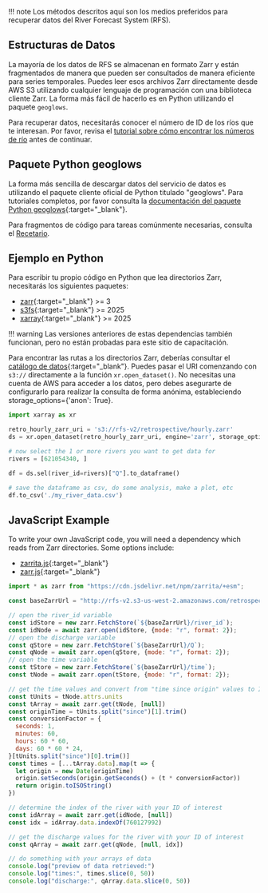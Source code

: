 !!! note
    Los métodos descritos aquí son los medios preferidos para recuperar datos del River Forecast System (RFS).

## Estructuras de Datos

La mayoría de los datos de RFS se almacenan en formato Zarr y están fragmentados de manera que pueden ser consultados de manera eficiente para series temporales. Puedes leer esos archivos Zarr directamente desde AWS S3 utilizando cualquier lenguaje de programación con una biblioteca cliente Zarr. La forma más fácil de hacerlo es en Python utilizando el paquete `geoglows`.

Para recuperar datos, necesitarás conocer el número de ID de los ríos que te interesan. Por favor, revisa el [tutorial sobre cómo encontrar los números de río](find-river-numbers.es.md) antes de continuar.

## Paquete Python geoglows

La forma más sencilla de descargar datos del servicio de datos es utilizando el paquete cliente oficial de Python titulado "geoglows". Para tutoriales completos, por favor consulta la [documentación del paquete Python geoglows](https://geoglows.readthedocs.io){:target="_blank"}.

Para fragmentos de código para tareas comúnmente necesarias, consulta el [Recetario](../tutorials/code-snippets.md).

## Ejemplo en Python

Para escribir tu propio código en Python que lea directorios Zarr, necesitarás los siguientes paquetes:

- [zarr](https://zarr.readthedocs.io/en/stable/){:target="_blank"} >= 3
- [s3fs](https://s3fs.readthedocs.io/en/latest/){:target="_blank"} >= 2025
- [xarray](http://xarray.pydata.org/en/stable/){:target="_blank"} >= 2025

!!! warning
    Las versiones anteriores de estas dependencias también funcionan, pero no están probadas para este sitio de capacitación.

Para encontrar las rutas a los directorios Zarr, deberías consultar el [catálogo de datos](../datasets/catalog.md){:target="_blank"}. Puedes pasar el URI comenzando con `s3://` directamente a la función `xr.open_dataset()`. No necesitas una cuenta de AWS para acceder a los datos, pero debes asegurarte de configurarlo para realizar la consulta de forma anónima, estableciendo storage_options={'anon': True}.

```python
import xarray as xr

retro_hourly_zarr_uri = 's3://rfs-v2/retrospective/hourly.zarr'
ds = xr.open_dataset(retro_hourly_zarr_uri, engine='zarr', storage_options={'anon': True})

# now select the 1 or more rivers you want to get data for
rivers = [621054340, ]

df = ds.sel(river_id=rivers)["Q"].to_dataframe()

# save the dataframe as csv, do some analysis, make a plot, etc
df.to_csv('./my_river_data.csv')
```

## JavaScript Example

To write your own JavaScript code, you will need a dependency which reads from Zarr directories. Some options include:

- [zarrita.js](https://zarrita.dev/){:target="_blank"}
- [zarr.js](https://guido.io/zarr.js/){:target="_blank"}

```javascript
import * as zarr from "https://cdn.jsdelivr.net/npm/zarrita/+esm";

const baseZarrUrl = "http://rfs-v2.s3-us-west-2.amazonaws.com/retrospective/daily.zarr"

// open the river_id variable
const idStore = new zarr.FetchStore(`${baseZarrUrl}/river_id`);
const idNode = await zarr.open(idStore, {mode: "r", format: 2});
// open the discharge variable
const qStore = new zarr.FetchStore(`${baseZarrUrl}/Q`);
const qNode = await zarr.open(qStore, {mode: "r", format: 2});
// open the time variable
const tStore = new zarr.FetchStore(`${baseZarrUrl}/time`);
const tNode = await zarr.open(tStore, {mode: "r", format: 2});

// get the time values and convert from "time since origin" values to ISO strings
const tUnits = tNode.attrs.units
const tArray = await zarr.get(tNode, [null])
const originTime = tUnits.split("since")[1].trim()
const conversionFactor = {
  seconds: 1,
  minutes: 60,
  hours: 60 * 60,
  days: 60 * 60 * 24,
}[tUnits.split("since")[0].trim()]
const times = [...tArray.data].map(t => {
  let origin = new Date(originTime)
  origin.setSeconds(origin.getSeconds() + (t * conversionFactor))
  return origin.toISOString()
})

// determine the index of the river with your ID of interest
const idArray = await zarr.get(idNode, [null])
const idx = idArray.data.indexOf(760127992)

// get the discharge values for the river with your ID of interest
const qArray = await zarr.get(qNode, [null, idx])

// do something with your arrays of data
console.log("preview of data retrieved:")
console.log("times:", times.slice(0, 50))
console.log("discharge:", qArray.data.slice(0, 50))
```
